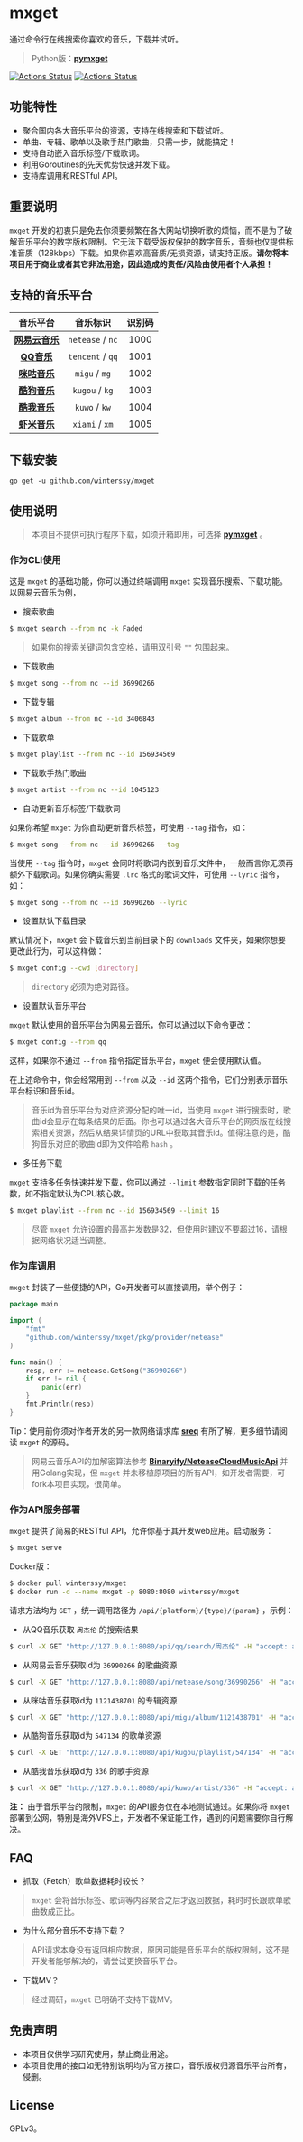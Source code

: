 # mxget

通过命令行在线搜索你喜欢的音乐，下载并试听。

> Python版：**[pymxget](https://github.com/winterssy/pymxget)**

[![Actions Status](https://github.com/winterssy/mxget/workflows/Build/badge.svg)](https://github.com/winterssy/mxget/actions)
[![Actions Status](https://github.com/winterssy/mxget/workflows/Publish%20Docker/badge.svg)](https://github.com/winterssy/mxget/actions)

## 功能特性

- 聚合国内各大音乐平台的资源，支持在线搜索和下载试听。
- 单曲、专辑、歌单以及歌手热门歌曲，只需一步，就能搞定！
- 支持自动嵌入音乐标签/下载歌词。
- 利用Goroutines的先天优势快速并发下载。
- 支持库调用和RESTful API。

## 重要说明

`mxget` 开发的初衷只是免去你须要频繁在各大网站切换听歌的烦恼，而不是为了破解音乐平台的数字版权限制。它无法下载受版权保护的数字音乐，音频也仅提供标准音质（128kbps）下载。如果你喜欢高音质/无损资源，请支持正版。**请勿将本项目用于商业或者其它非法用途，因此造成的责任/风险由使用者个人承担！**

## 支持的音乐平台

|                音乐平台                 |     音乐标识     | 识别码 |
| :-------------------------------------: | :--------------: | :----: |
| **[网易云音乐](https://music.163.com)** | `netease` / `nc` |  1000  |
|     **[QQ音乐](https://y.qq.com)**      | `tencent` / `qq` |  1001  |
| **[咪咕音乐](http://music.migu.cn/v3)** |  `migu` / `mg`   |  1002  |
|  **[酷狗音乐](http://www.kugou.com)**   |  `kugou` / `kg`  |  1003  |
|   **[酷我音乐](http://www.kuwo.cn/)**   |  `kuwo` / `kw`   |  1004  |
|  **[虾米音乐](https://www.xiami.com)**  |  `xiami` / `xm`  |  1005  |

## 下载安装

```
go get -u github.com/winterssy/mxget
```

## 使用说明

> 本项目不提供可执行程序下载，如须开箱即用，可选择 **[pymxget](https://github.com/winterssy/pymxget)** 。

### 作为CLI使用

这是 `mxget` 的基础功能，你可以通过终端调用 `mxget` 实现音乐搜索、下载功能。以网易云音乐为例，

- 搜索歌曲

```sh
$ mxget search --from nc -k Faded
```

>如果你的搜索关键词包含空格，请用双引号 `""` 包围起来。

- 下载歌曲

```sh
$ mxget song --from nc --id 36990266
```

- 下载专辑

```sh
$ mxget album --from nc --id 3406843
```

- 下载歌单

```sh
$ mxget playlist --from nc --id 156934569
```

- 下载歌手热门歌曲

```sh
$ mxget artist --from nc --id 1045123
```

- 自动更新音乐标签/下载歌词

如果你希望 `mxget` 为你自动更新音乐标签，可使用 `--tag` 指令，如：

```sh
$ mxget song --from nc --id 36990266 --tag
```

当使用 `--tag` 指令时，`mxget` 会同时将歌词内嵌到音乐文件中，一般而言你无须再额外下载歌词。如果你确实需要 `.lrc` 格式的歌词文件，可使用 `--lyric` 指令，如：

```sh
$ mxget song --from nc --id 36990266 --lyric
```

- 设置默认下载目录

默认情况下，`mxget` 会下载音乐到当前目录下的 `downloads` 文件夹，如果你想要更改此行为，可以这样做：

```sh
$ mxget config --cwd [directory]
```

>  `directory` 必须为绝对路径。

- 设置默认音乐平台

`mxget` 默认使用的音乐平台为网易云音乐，你可以通过以下命令更改：

```sh
$ mxget config --from qq
```

这样，如果你不通过 `--from` 指令指定音乐平台，`mxget` 便会使用默认值。

在上述命令中，你会经常用到 `--from` 以及 `--id` 这两个指令，它们分别表示音乐平台标识和音乐id。

> 音乐id为音乐平台为对应资源分配的唯一id，当使用 `mxget` 进行搜索时，歌曲id会显示在每条结果的后面。你也可以通过各大音乐平台的网页版在线搜索相关资源，然后从结果详情页的URL中获取其音乐id。值得注意的是，酷狗音乐对应的歌曲id即为文件哈希 `hash` 。

- 多任务下载

`mxget` 支持多任务快速并发下载，你可以通过 `--limit` 参数指定同时下载的任务数，如不指定默认为CPU核心数。

```sh
$ mxget playlist --from nc --id 156934569 --limit 16
```

> 尽管 `mxget` 允许设置的最高并发数是32，但使用时建议不要超过16，请根据网络状况适当调整。

### 作为库调用

`mxget` 封装了一些便捷的API，Go开发者可以直接调用，举个例子：

```go
package main

import (
	"fmt"
	"github.com/winterssy/mxget/pkg/provider/netease"
)

func main() {
	resp, err := netease.GetSong("36990266")
	if err != nil {
		panic(err)
	}
	fmt.Println(resp)
}
```

Tip：使用前你须对作者开发的另一款网络请求库 **[sreq](https://github.com/winterssy/sreq)** 有所了解，更多细节请阅读 `mxget` 的源码。

> 网易云音乐API的加解密算法参考 **[Binaryify/NeteaseCloudMusicApi](https://github.com/Binaryify/NeteaseCloudMusicApi)** 并用Golang实现，但 `mxget` 并未移植原项目的所有API，如开发者需要，可fork本项目实现，很简单。

### 作为API服务部署

`mxget` 提供了简易的RESTful API，允许你基于其开发web应用。启动服务：

```sh
$ mxget serve
```

Docker版：

```sh
$ docker pull winterssy/mxget
$ docker run -d --name mxget -p 8080:8080 winterssy/mxget
```

请求方法均为 `GET` ，统一调用路径为 `/api/{platform}/{type}/{param}` ，示例：

- 从QQ音乐获取 `周杰伦` 的搜索结果

```sh
$ curl -X GET "http://127.0.0.1:8080/api/qq/search/周杰伦" -H "accept: application/json"
```

- 从网易云音乐获取id为 `36990266` 的歌曲资源

```sh
$ curl -X GET "http://127.0.0.1:8080/api/netease/song/36990266" -H "accept: application/json"
```

- 从咪咕音乐获取id为 `1121438701` 的专辑资源

```sh
$ curl -X GET "http://127.0.0.1:8080/api/migu/album/1121438701" -H "accept: application/json"
```

- 从酷狗音乐获取id为 `547134` 的歌单资源

```sh
$ curl -X GET "http://127.0.0.1:8080/api/kugou/playlist/547134" -H "accept: application/json"
```

- 从酷我音乐获取id为 `336` 的歌手资源

```sh
$ curl -X GET "http://127.0.0.1:8080/api/kuwo/artist/336" -H "accept: application/json"
```

**注：** 由于音乐平台的限制，`mxget` 的API服务仅在本地测试通过。如果你将 `mxget` 部署到公网，特别是海外VPS上，开发者不保证能工作，遇到的问题需要你自行解决。

## FAQ

- 抓取（Fetch）歌单数据耗时较长？

> `mxget` 会将音乐标签、歌词等内容聚合之后才返回数据，耗时时长跟歌单歌曲数成正比。

- 为什么部分音乐不支持下载？

> API请求本身没有返回相应数据，原因可能是音乐平台的版权限制，这不是开发者能够解决的，请尝试更换音乐平台。

- 下载MV？

> 经过调研，`mxget` 已明确不支持下载MV。

## 免责声明

- 本项目仅供学习研究使用，禁止商业用途。
- 本项目使用的接口如无特别说明均为官方接口，音乐版权归源音乐平台所有，侵删。

## License

GPLv3。